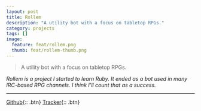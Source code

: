 ```yaml
---
layout: post
title: Rollem
description: "A utility bot with a focus on tabletop RPGs."
category: projects
tags: []
image:
  feature: feat/rollem.png
  thumb: feat/rollem-thumb.png
---
```


<!--
<section id="table-of-contents" class="toc">
  <header>
    <h3>Contents</h3>
  </header>
<div id="drawer" markdown="1">
*  Auto generated table of contents
{:toc}
</div>
</section><!-- /#table-of-contents -->

>A utility bot with a focus on tabletop RPGs.

*Rollem is a project I started to learn Ruby. It ended as a bot used in many IRC-based RPG channels. I think I'll count that as a success.*

---

[Github](/github/Rollem){:: .btn} [Tracker](/github/Rollem/issues){:: .btn}